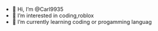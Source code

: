 - 👋 Hi, I’m @Carl9935
- 👀 I’m interested in coding,roblox
- 🌱 I’m currently learning coding or progamming languag
